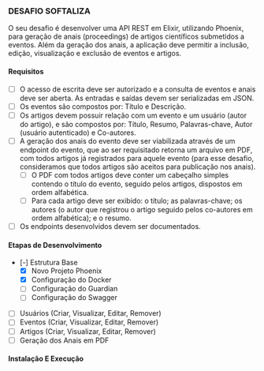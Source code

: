 ### __DESAFIO SOFTALIZA__

O seu desafio é desenvolver uma API REST em Elixir, utilizando Phoenix, para geração de anais (proceedings) de artigos científicos submetidos a eventos. Além da geração dos anais, a aplicação deve permitir a inclusão, edição, visualização e exclusão de eventos e artigos.

#### __Requisitos__

  - [ ] O acesso de escrita deve ser autorizado e a consulta de eventos e anais deve ser aberta. As entradas e saídas devem ser serializadas em JSON.
  - [ ] Os eventos são compostos por: Título e Descrição.
  - [ ] Os artigos devem possuir relação com um evento e um usuário (autor do artigo), e são compostos por: Título, Resumo, Palavras-chave, Autor (usuário autenticado) e Co-autores.
  - [ ] A geração dos anais do evento deve ser viabilizada através de um endpoint do evento, que ao ser requisitado retorna um arquivo em PDF, com todos artigos já registrados para aquele evento (para esse desafio, consideramos que todos artigos são aceitos para publicação nos anais).
    - [ ] O PDF com todos artigos deve conter um cabeçalho simples contendo o título do evento, seguido pelos artigos, dispostos em ordem alfabética. 
    - [ ] Para cada artigo deve ser exibido: o título; as palavras-chave; os autores (o autor que registrou o artigo seguido pelos co-autores em ordem alfabética); e o resumo.
  - [ ] Os endpoints desenvolvidos devem ser documentados.

#### __Etapas de Desenvolvimento__
  - [-] Estrutura Base
    - [x] Novo Projeto Phoenix
    - [x] Configuração do Docker
    - [ ] Configuração do Guardian
    - [ ] Configuração do Swagger
  - [ ] Usuários (Criar, Visualizar, Editar, Remover)
  - [ ] Eventos (Criar, Visualizar, Editar, Remover)
  - [ ] Artigos (Criar, Visualizar, Editar, Remover)
  - [ ] Geração dos Anais em PDF

#### __Instalação E Execução__

